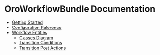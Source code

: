 OroWorkflowBundle Documentation
==============================

- [Getting Started](./reference/getting-started.md)
- [Configuration Reference](./reference/configuration-reference.md)
- [Workflow Entities](./reference/workflow-entities.md)
    - [Classes Diagram](./reference/workflow-entities/classes-diagram.md)
    - [Transition Conditions](./reference/workflow-entities/transition-conditions.md)
    - [Transition Post Actions](./reference/workflow-entities/transition-post-actions.md)
